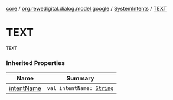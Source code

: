 [core](../../index.md) / [org.rewedigital.dialog.model.google](../index.md) / [SystemIntents](index.md) / [TEXT](./-t-e-x-t.md)

# TEXT

`TEXT`

### Inherited Properties

| Name | Summary |
|---|---|
| [intentName](intent-name.md) | `val intentName: `[`String`](https://kotlinlang.org/api/latest/jvm/stdlib/kotlin/-string/index.html) |
